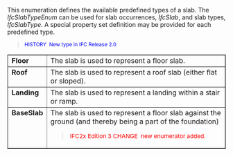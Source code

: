﻿This enumeration defines the available predefined types of a slab. The _IfcSlabTypeEnum_ can be used for slab occurrences, _IfcSlab_, and slab types, _IfcSlabType_. A special property set definition may be provided for each predefined type.

> <font color="#0000ff"><small>HISTORY&nbsp;
New type in IFC Release 2.0</small> </font>
> 


<table border="1" cellpadding="2" cellspacing="2" width="80%">
  <tbody>
    <tr>
      <td valign="top"><b>Floor</b></td>
      <td valign="top">The slab is used to represent a
floor slab.<br>
      </td>
    </tr>
    <tr>
      <td valign="top"><b>Roof</b></td>
      <td valign="top">The slab is used to represent a
roof slab (either flat or sloped).<br>
      </td>
    </tr>
    <tr>
      <td valign="top"><b>Landing</b></td>
      <td valign="top">The slab is used to represent a
landing within a stair or ramp.<br>
      </td>
    </tr>
    <tr>
      <td valign="top"><b>BaseSlab</b></td>
      <td valign="top">The slab is used to represent a
floor slab against the ground (and thereby being a part of the
foundation)<br>
      <blockquote><font color="#ff0000"><small>IFC2x
Edition 3 CHANGE &nbsp;new enumerator added.</small></font></blockquote>
      </td>
    </tr>
  </tbody>
</table>